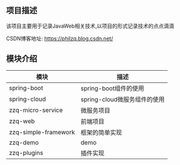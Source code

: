 ## 项目描述
该项目主要用于记录JavaWeb相关技术,以项目的形式记录技术的点点滴滴<br>

CSDN博客地址: https://philzq.blog.csdn.net/

## 模块介绍
模块     | 描述
-------- | -----
spring-boot  | spring-boot组件的使用
spring-cloud  | spring-cloud微服务组件的使用
zzq-micro-service  | 微服务项目
zzq-web  | 前端项目
zzq-simple-framework  | 框架的简单实现
zzq-demo | demo
zzq-plugins | 插件实现


